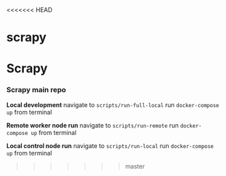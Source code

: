 <<<<<<< HEAD
# scrapy
Scrapy
=======
### Scrapy main repo ###

**Local development**
navigate to `scripts/run-full-local` run `docker-compose up` from terminal

**Remote worker node run**
navigate to `scripts/run-remote` run `docker-compose up` from terminal

**Local control node run**
navigate to `scripts/run-local` run `docker-compose up` from terminal
>>>>>>> master
